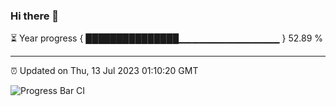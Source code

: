 ### Hi there 👋

⏳ Year progress { ███████████████▁▁▁▁▁▁▁▁▁▁▁▁▁▁▁ } 52.89 %

---

⏰ Updated on Thu, 13 Jul 2023 01:10:20 GMT

![Progress Bar CI](https://github.com/liununu/liununu/workflows/Progress%20Bar%20CI/badge.svg)
